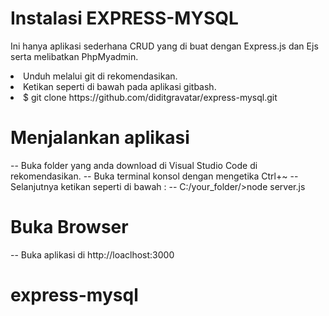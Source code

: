 # Instalasi EXPRESS-MYSQL

Ini hanya aplikasi sederhana CRUD yang di buat dengan Express.js dan Ejs serta melibatkan PhpMyadmin.
<li> Unduh melalui git di rekomendasikan.</li>
<li>Ketikan seperti di bawah pada aplikasi gitbash.</li>
<li>$ git clone https://github.com/diditgravatar/express-mysql.git</li>

# Menjalankan aplikasi

-- Buka folder yang anda download di Visual Studio Code di rekomendasikan.
-- Buka terminal konsol dengan mengetika Ctrl+~
-- Selanjutnya ketikan seperti di bawah :
-- C:/your_folder/>node server.js

# Buka Browser

-- Buka aplikasi di http://loaclhost:3000
# express-mysql
